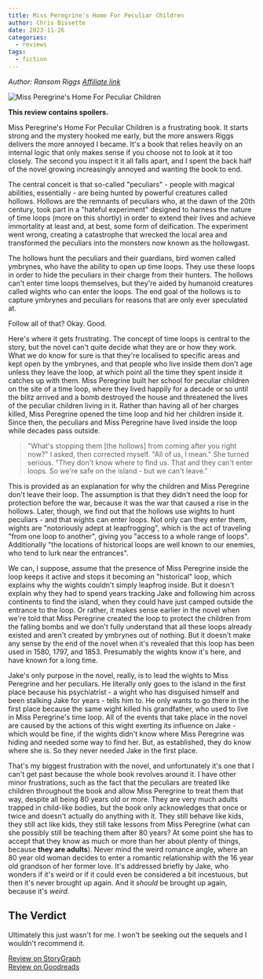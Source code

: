 ```yaml
---
title: Miss Peregrine's Home For Peculiar Children
author: Chris Bissette
date: 2023-11-26
categories:
  - reviews
tags:
  - fiction
---
```


*Author: Ransom Riggs*
*[Affiliate link](https://amzn.to/46L6NDM)*

![Miss Peregrine's Home For Peculiar Children](/images/_peregrine.jpg)

**This review contains spoilers.**

Miss Peregrine's Home For Peculiar Children is a frustrating book. It starts strong and the mystery hooked me early, but the more answers Riggs delivers the more annoyed I became. It's a book that relies heavily on an internal logic that only makes sense if you choose not to look at it too closely. The second you inspect it it all falls apart, and I spent the back half of the novel growing increasingly annoyed and wanting the book to end.

The central conceit is that so-called "peculiars" - people with magical abilities, essentially - are being hunted by powerful creatures called hollows. Hollows are the remnants of peculiars who, at the dawn of the 20th century, took part in a "hateful experiment" designed to harness the nature of time loops (more on this shortly) in order to extend their lives and achieve immortality at least and, at best, some form of deification. The experiment went wrong, creating a catastrophe that wrecked the local area and transformed the peculiars into the monsters now known as the hollowgast. 

The hollows hunt the peculiars and their guardians, bird women called ymbrynes, who have the ability to open up time loops. They use these loops in order to hide the peculiars in their charge from their hunters. The hollows can't enter time loops themselves, but they're aided by humanoid creatures called wights who can enter the loops. The end goal of the hollows is to capture ymbrynes and peculiars for reasons that are only ever speculated at.

Follow all of that? Okay. Good.

Here's where it gets frustrating. The concept of time loops is central to the story, but the novel can't quite decide what they are or how they work. What we do know for sure is that they're localised to specific areas and kept open by the ymbrynes, and that people who live inside them don't age unless they leave the loop, at which point all the time they spent inside it catches up with them. Miss Peregrine built her school for peculiar children on the site of a time loop, where they lived happily for a decade or so until the blitz arrived and a bomb destroyed the house and threatened the lives of the peculiar children living in it. Rather than having all of her charges killed, Miss Peregrine opened the time loop and hid her children inside it. Since then, the peculiars and Miss Peregrine have lived inside the loop while decades pass outside.

> "What's stopping them [the hollows] from coming after you right now?" I asked, then corrected myself. "All of us, I mean."
> She turned serious. "They don't know where to find us. That and they can't enter loops. So we're safe on the island - but we can't leave."

This is provided as an explanation for why the children and Miss Peregrine don't leave their loop. The assumption is that they didn't need the loop for protection before the war, because it was the war that caused a rise in the hollows. Later, though, we find out that the hollows use wights to hunt peculiars - and that wights can enter loops. Not only can they enter them, wights are "notoriously adept at leapfrogging", which is the act of traveling "from one loop to another", giving you "access to a whole range of loops". Additionally "the locations of historical loops are well known to our enemies, who tend to lurk near the entrances".

We can, I suppose, assume that the presence of Miss Peregrine inside the loop keeps it active and stops it becoming an "historical" loop, which explains why the wights couldn't simply leapfrog inside. But it doesn't explain why they had to spend years tracking Jake and following him across continents to find the island, when they could have just camped outside the entrance to the loop. Or rather, it makes sense earlier in the novel when we're told that Miss Peregrine created the loop to protect the children from the falling bombs and we don't fully understand that all these loops already existed and aren't created by ymbrynes out of nothing. But it doesn't make any sense by the end of the novel when it's revealed that this loop has been used in 1580, 1797, and 1853. Presumably the wights know it's here, and have known for a long time.

Jake's only purpose in the novel, really, is to lead the wights to Miss Peregrine and her peculiars. He literally only goes to the island in the first place because his psychiatrist - a wight who has disguised himself and been stalking Jake for years - tells him to. He only wants to go there in the first place because the same wight killed his grandfather, who used to live in Miss Peregrine's time loop. All of the events that take place in the novel are caused by the actions of this wight exerting its influence on Jake - which would be fine, if the wights didn't know where Miss Peregrine was hiding and needed some way to find her. But, as established, they do know where she is. So they never needed Jake in the first place.

That's my biggest frustration with the novel, and unfortunately it's one that I can't get past because the whole book revolves around it. I have other minor frustrations, such as the fact that the peculiars are treated like children throughout the book and allow Miss Peregrine to treat them that way, despite all being 80 years old or more. They are very much adults trapped in child-like bodies, but the book only acknowledges that once or twice and doesn't actually do anything with it. They still behave like kids, they still act like kids, they still take lessons from Miss Peregrine (what can she possibly still be teaching them after 80 years? At some point she has to accept that they know as much or more than her about plenty of things, because **they are adults**). Never mind the weird romance angle, where an 80 year old woman decides to enter a romantic relationship with the 16 year old grandson of her former love. It's addressed briefly by Jake, who wonders if it's weird or if it could even be considered a bit incestuous, but then it's never brought up again. And it *should* be brought up again, because it's *weird*.

## The Verdict

Ultimately this just wasn't for me. I won't be seeking out the sequels and I wouldn't recommend it.

[Review on StoryGraph](https://app.thestorygraph.com/reviews/2f4d59ae-edfe-4a87-a762-201013bbca44)  
[Review on Goodreads](https://www.goodreads.com/review/show/5934354617?book_show_action=false)